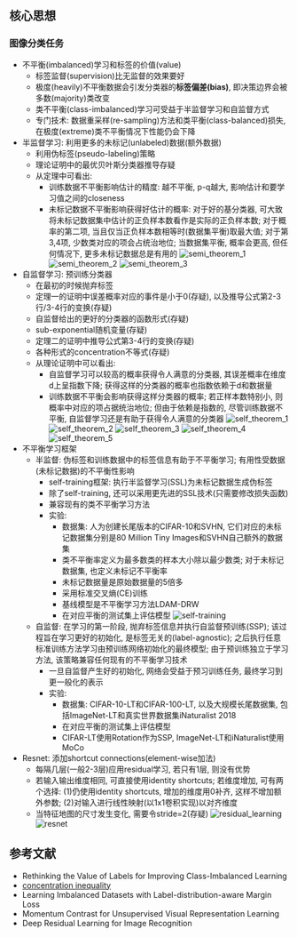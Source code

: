 ## 核心思想
### 图像分类任务
- 不平衡(imbalanced)学习和标签的价值(value)
	- 标签监督(supervision)比无监督的效果要好
	- 极度(heavily)不平衡数据会引发分类器的**标签偏差(bias)**, 即决策边界会被多数(majority)类改变
	- 类不平衡(class-imbalanced)学习可受益于半监督学习和自监督方式
	- 专门技术: 数据重采样(re-sampling)方法和类平衡(class-balanced)损失, 在极度(extreme)类不平衡情况下性能仍会下降
- 半监督学习: 利用更多的未标记(unlabeled)数据(额外数据)
	- 利用伪标签(pseudo-labeling)策略
	- 理论证明中的最优贝叶斯分类器推导存疑
	- 从定理中可看出: 
		- 训练数据不平衡影响估计的精度: 越不平衡, p-q越大, 影响估计和要学习值之间的closeness
		- 未标记数据不平衡影响获得好估计的概率: 对于好的基分类器, 可大致将未标记数据集中估计的正负样本数看作是实际的正负样本数; 对于概率的第二项, 当且仅当正负样本数相等时(数据集平衡)取最大值; 对于第3,4项, 少数类对应的项会占统治地位; 当数据集平衡, 概率会更高, 但任何情况下, 更多未标记数据总是有用的
![semi_theorem_1](images/semi_theorem_1.jpg)
![semi_theorem_2](images/semi_theorem_2.jpg)
![semi_theorem_3](images/semi_theorem_3.jpg)
- 自监督学习: 预训练分类器
	- 在最初的时候抛弃标签
	- 定理一的证明中误差概率对应的事件是小于0(存疑), 以及推导公式第2-3行/3-4行的变换(存疑)
	- 自监督给出的更好的分类器的函数形式(存疑)
	- sub-exponential随机变量(存疑)
	- 定理二的证明中推导公式第3-4行的变换(存疑)
	- 各种形式的concentration不等式(存疑)
	- 从理论证明中可以看出:
		- 自监督学习可以较高的概率获得令人满意的分类器, 其误差概率在维度d上呈指数下降; 获得这样的分类器的概率也指数依赖于d和数据量
		- 训练数据不平衡会影响获得这样分类器的概率; 若正样本数特别小, 则概率中对应的项占据统治地位; 但由于依赖是指数的, 尽管训练数据不平衡, 自监督学习还是有助于获得令人满意的分类器
![self_theorem_1](images/self_theorem_1.jpg)
![self_theorem_2](images/self_theorem_2.jpg)
![self_theorem_3](images/self_theorem_3.jpg)
![self_theorem_4](images/self_theorem_4.jpg)
![self_theorem_5](images/self_theorem_5.jpg)
- 不平衡学习框架
	- 半监督: 伪标签和训练数据中的标签信息有助于不平衡学习; 有用性受数据(未标记数据)的不平衡性影响
		- self-training框架: 执行半监督学习(SSL)为未标记数据生成伪标签
		- 除了self-training, 还可以采用更先进的SSL技术(只需要修改损失函数)
		- 兼容现有的类不平衡学习方法
		- 实验:
			- 数据集: 人为创建长尾版本的CIFAR-10和SVHN, 它们对应的未标记数据集分别是80 Million Tiny Images和SVHN自己额外的数据集
			- 类不平衡率定义为最多数类的样本大小除以最少数类; 对于未标记数据集, 也定义未标记不平衡率
			- 未标记数据量是原始数据量的5倍多
			- 采用标准交叉熵(CE)训练
			- 基线模型是不平衡学习方法LDAM-DRW
			- 在对应平衡的测试集上评估模型
![self-training](images/self_training.jpg)
	- 自监督: 在学习的第一阶段, 抛弃标签信息并执行自监督预训练(SSP); 该过程旨在学习更好的初始化, 是标签无关的(label-agnostic); 之后执行任意标准训练方法学习由预训练网络初始化的最终模型; 由于预训练独立于学习方法, 该策略兼容任何现有的不平衡学习技术
		- 一旦自监督产生好的初始化, 网络会受益于预习训练任务, 最终学习到更一般化的表示
		- 实验: 
			- 数据集: CIFAR-10-LT和CIFAR-100-LT, 以及大规模长尾数据集, 包括ImageNet-LT和真实世界数据集iNaturalist 2018 
			- 在对应平衡的测试集上评估模型
			- CIFAR-LT使用Rotation作为SSP, ImageNet-LT和iNaturalist使用MoCo
- Resnet: 添加shortcut connections(element-wise加法)
	- 每隔几层(一般2-3层)应用residual学习, 若只有1层, 则没有优势
	- 若输入输出维度相同, 可直接使用identity shortcuts; 若维度增加, 可有两个选择: (1)仍使用identity shortcuts, 增加的维度用0补齐, 这样不增加额外参数; (2)对输入进行线性映射(以1x1卷积实现)以对齐维度
	- 当特征地图的尺寸发生变化, 需要令stride=2(存疑)
![residual_learning](images/residual_learning.jpg)
![resnet](images/resnet.jpg)


## 参考文献
- Rethinking the Value of Labels for Improving Class-Imbalanced Learning
- [concentration inequality](https://www.stat.berkeley.edu/~mjwain/stat210b/Chap2_TailBounds_Jan22_2015.pdf)
- Learning Imbalanced Datasets with Label-distribution-aware Margin Loss
- Momentum Contrast for Unsupervised Visual Representation Learning
- Deep Residual Learning for Image Recognition